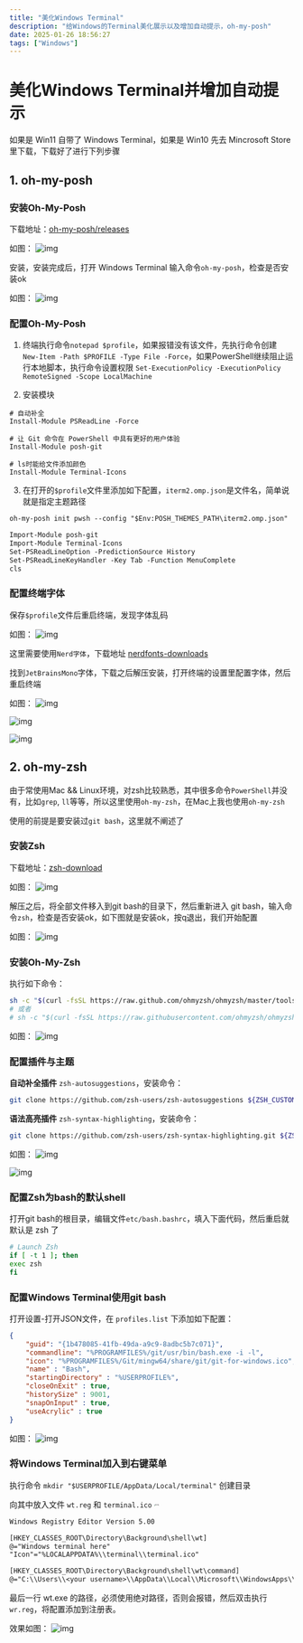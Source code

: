 ```yaml
---
title: "美化Windows Terminal"
description: "给Windows的Terminal美化展示以及增加自动提示，oh-my-posh"
date: 2025-01-26 18:56:27
tags: ["Windows"]
---
```


# 美化Windows Terminal并增加自动提示

如果是 Win11 自带了 Windows Terminal，如果是 Win10 先去 Mincrosoft Store 里下载，下载好了进行下列步骤

## 1. oh-my-posh

### 安装Oh-My-Posh

下载地址：[oh-my-posh/releases](https://github.com/JanDeDobbeleer/oh-my-posh/releases)

如图：
![img](./1716720627.png)

安装，安装完成后，打开 Windows Terminal 输入命令`oh-my-posh`，检查是否安装ok

如图：
![img](./1716720628.png)

### 配置Oh-My-Posh

1. 终端执行命令`notepad $profile`，如果报错没有该文件，先执行命令创建 `New-Item -Path $PROFILE -Type File -Force`，如果PowerShell继续阻止运行本地脚本，执行命令设置权限 `Set-ExecutionPolicy -ExecutionPolicy RemoteSigned -Scope LocalMachine`

2. 安装模块

```shell
# 自动补全
Install-Module PSReadLine -Force

# 让 Git 命令在 PowerShell 中具有更好的用户体验
Install-Module posh-git

# ls时能给文件添加颜色
Install-Module Terminal-Icons
```

3. 在打开的`$profile`文件里添加如下配置，`iterm2.omp.json`是文件名，简单说就是指定主题路径

```txt
oh-my-posh init pwsh --config "$Env:POSH_THEMES_PATH\iterm2.omp.json" | Invoke-Expression

Import-Module posh-git
Import-Module Terminal-Icons
Set-PSReadLineOption -PredictionSource History
Set-PSReadLineKeyHandler -Key Tab -Function MenuComplete
cls
```

### 配置终端字体

保存`$profile`文件后重启终端，发现字体乱码

如图：
![img](./1716720629.png)

这里需要使用`Nerd字体`，下载地址 [nerdfonts-downloads](https://www.nerdfonts.com/font-downloads)

找到`JetBrainsMono`字体，下载之后解压安装，打开终端的设置里配置字体，然后重启终端

如图：
![img](./1716720630.png)

![img](./1716720631.png)

![img](./1716720632.png)

## 2. oh-my-zsh

由于常使用Mac && Linux环境，对zsh比较熟悉，其中很多命令`PowerShell`并没有，比如`grep`, `ll`等等，所以这里使用`oh-my-zsh`，在Mac上我也使用`oh-my-zsh`

使用的前提是要安装过`git bash`，这里就不阐述了

### 安装Zsh

下载地址：[zsh-download](https://packages.msys2.org/package/zsh?repo=msys&variant=x86_64)

如图：
![img](./1716816023.png)

解压之后，将全部文件移入到git bash的目录下，然后重新进入 git bash，输入命令`zsh`，检查是否安装ok，如下图就是安装ok，按q退出，我们开始配置

如图：
![img](./1716816024.png)

### 安装Oh-My-Zsh

执行如下命令：

```bash
sh -c "$(curl -fsSL https://raw.github.com/ohmyzsh/ohmyzsh/master/tools/install.sh)"
# 或者 
# sh -c "$(curl -fsSL https://raw.githubusercontent.com/ohmyzsh/ohmyzsh/master/tools/install.sh)"
```

如图：
![img](./1716816025.png)

### 配置插件与主题

**自动补全插件** `zsh-autosuggestions`，安装命令：

```bash
git clone https://github.com/zsh-users/zsh-autosuggestions ${ZSH_CUSTOM:-~/.oh-my-zsh/custom}/plugins/zsh-autosuggestions
```

**语法高亮插件** `zsh-syntax-highlighting`，安装命令：

```bash
git clone https://github.com/zsh-users/zsh-syntax-highlighting.git ${ZSH_CUSTOM:-~/.oh-my-zsh/custom}/plugins/zsh-syntax-highlighting
```

如图：
![img](./1716816026.png)

![img](./1716816027.png)

### 配置Zsh为bash的默认shell

打开git bash的根目录，编辑文件`etc/bash.bashrc`，填入下面代码，然后重启就默认是 zsh 了

```bash
# Launch Zsh
if [ -t 1 ]; then
exec zsh
fi
```

### 配置Windows Terminal使用git bash

打开设置-打开JSON文件，在 `profiles.list` 下添加如下配置：

```json
{
    "guid": "{1b478085-41fb-49da-a9c9-8adbc5b7c071}",
    "commandline": "%PROGRAMFILES%/git/usr/bin/bash.exe -i -l",
    "icon": "%PROGRAMFILES%/Git/mingw64/share/git/git-for-windows.ico",
    "name" : "Bash",
    "startingDirectory" : "%USERPROFILE%",
    "closeOnExit" : true,
    "historySize" : 9001,
    "snapOnInput" : true,
    "useAcrylic" : true
}
```

如图：
![img](./1716816028.png)

### 将Windows Terminal加入到右键菜单

执行命令 `mkdir "$USERPROFILE/AppData/Local/terminal"` 创建目录

向其中放入文件 `wt.reg` 和 `terminal.ico` <img src="./terminal.ico" alt="wt.reg" style="display:inline-block; zoom: 15%; vertical-align: middle;" />

```txt
Windows Registry Editor Version 5.00

[HKEY_CLASSES_ROOT\Directory\Background\shell\wt]
@="Windows terminal here"
"Icon"="%LOCALAPPDATA%\\terminal\\terminal.ico"

[HKEY_CLASSES_ROOT\Directory\Background\shell\wt\command]
@="C:\\Users\\<your username>\\AppData\\Local\\Microsoft\\WindowsApps\\wt.exe"
```

最后一行 wt.exe 的路径，必须使用绝对路径，否则会报错，然后双击执行`wr.reg`，将配置添加到注册表。

效果如图：
![img](./1716816029.png)
